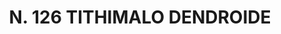---
title: "N. 126 TITHIMALO DENDROIDE"
plant-name: "N. 126"
plant-number: "126"
plant-img1: "/assets/img/plant126_verso.jpg"
plant-img2: "/assets/img/plant126.jpg"
plant-xml: "/assets/xml/plant126.xml"
plant-title: "N. 126 TITHIMALO DENDROIDE"
plant-taxon-link: ""
plant-taxon-content: ""
layout: single-xml
---